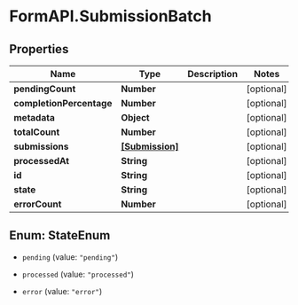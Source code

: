 # FormAPI.SubmissionBatch

## Properties
Name | Type | Description | Notes
------------ | ------------- | ------------- | -------------
**pendingCount** | **Number** |  | [optional] 
**completionPercentage** | **Number** |  | [optional] 
**metadata** | **Object** |  | [optional] 
**totalCount** | **Number** |  | [optional] 
**submissions** | [**[Submission]**](Submission.md) |  | [optional] 
**processedAt** | **String** |  | [optional] 
**id** | **String** |  | [optional] 
**state** | **String** |  | [optional] 
**errorCount** | **Number** |  | [optional] 


<a name="StateEnum"></a>
## Enum: StateEnum


* `pending` (value: `"pending"`)

* `processed` (value: `"processed"`)

* `error` (value: `"error"`)




